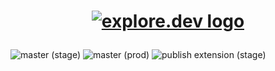 <h1 align="center">
    
[![explore.dev logo](https://avatars0.githubusercontent.com/u/53522974?s=200&v=4)](https://explore.dev/)
</h1>

<p align="center">

![master (stage)](https://github.com/explore-dev/browser-ext/workflows/master%20(stage)/badge.svg) ![master (prod)](https://github.com/explore-dev/browser-ext/workflows/master%20(prod)/badge.svg) ![publish extension (stage)](https://github.com/explore-dev/browser-ext/workflows/publish%20extension%20(stage)/badge.svg)
</p>
